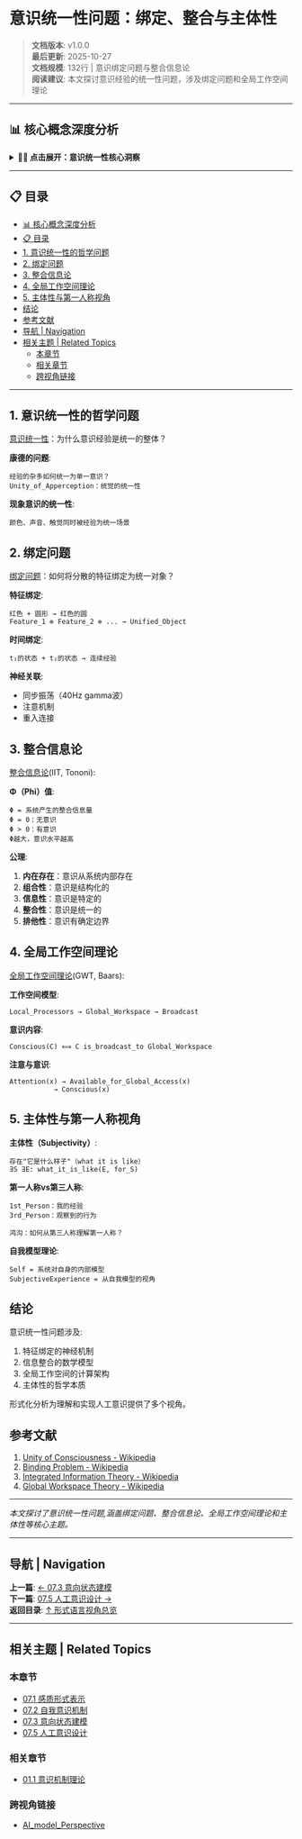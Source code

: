 # 意识统一性问题：绑定、整合与主体性

> **文档版本**: v1.0.0  
> **最后更新**: 2025-10-27  
> **文档规模**: 132行 | 意识绑定问题与整合信息论  
> **阅读建议**: 本文探讨意识经验的统一性问题，涉及绑定问题和全局工作空间理论

---

## 📊 核心概念深度分析

<details>
<summary><b>🔗🌐 点击展开：意识统一性核心洞察</b></summary>

**终极洞察**: 意识统一性：为何多样感觉整合为单一体验？核心问题：①绑定问题（Binding Problem）：颜色+形状+运动如何绑定为统一对象？神经同步假说（40Hz振荡）②主体统一性：多个感官→单一主体③时间统一性：离散神经事件→连续体验流④跨模态统一：视觉+听觉+触觉如何融合？。理论：①IIT整合信息论（Tononi）：意识=不可分解的整合信息Φ，最大不可归约因果结构②GWT全局工作空间（Baars/Dehaene）：意识=广播到全局工作区，竞争进入意识③注意图式理论（Graziano）：意识=对注意的内部模型。康德统觉统一性：先验自我统一经验杂多。形式化：①融合算子：E₁⊕E₂=统一体验②拓扑连通性：意识空间连通③群作用：对称性保持统一。分裂脑实验（Sperry）：切断胼胝体→两个意识中心？挑战：如何测量统一性？关键：意识统一性=结构整合+功能协调+现象学统一。

</details>

---

## 📋 目录

- [📊 核心概念深度分析](#-核心概念深度分析)
- [📋 目录](#-目录)
- [1. 意识统一性的哲学问题](#1-意识统一性的哲学问题)
- [2. 绑定问题](#2-绑定问题)
- [3. 整合信息论](#3-整合信息论)
- [4. 全局工作空间理论](#4-全局工作空间理论)
- [5. 主体性与第一人称视角](#5-主体性与第一人称视角)
- [结论](#结论)
- [参考文献](#参考文献)
- [导航 | Navigation](#导航--navigation)
- [相关主题 | Related Topics](#相关主题--related-topics)
  - [本章节](#本章节)
  - [相关章节](#相关章节)
  - [跨视角链接](#跨视角链接)

---

## 1. 意识统一性的哲学问题

[意识统一性](https://en.wikipedia.org/wiki/Unity_of_consciousness)：为什么意识经验是统一的整体？

**康德的问题**:
```
经验的杂多如何统一为单一意识？
Unity_of_Apperception：统觉的统一性
```

**现象意识的统一性**:
```
颜色、声音、触觉同时被经验为统一场景
```

## 2. 绑定问题

[绑定问题](https://en.wikipedia.org/wiki/Binding_problem)：如何将分散的特征绑定为统一对象？

**特征绑定**:
```
红色 + 圆形 → 红色的圆
Feature_1 ⊗ Feature_2 ⊗ ... → Unified_Object
```

**时间绑定**:
```
t₁的状态 + t₂的状态 → 连续经验
```

**神经关联**:
- 同步振荡（40Hz gamma波）
- 注意机制
- 重入连接

## 3. 整合信息论

[整合信息论](https://en.wikipedia.org/wiki/Integrated_information_theory)(IIT, Tononi):

**Φ（Phi）值**:
```
Φ = 系统产生的整合信息量
Φ = 0：无意识
Φ > 0：有意识
Φ越大，意识水平越高
```

**公理**:
1. **内在存在**：意识从系统内部存在
2. **组合性**：意识是结构化的
3. **信息性**：意识是特定的
4. **整合性**：意识是统一的
5. **排他性**：意识有确定边界

## 4. 全局工作空间理论

[全局工作空间理论](https://en.wikipedia.org/wiki/Global_workspace_theory)(GWT, Baars):

**工作空间模型**:
```
Local_Processors → Global_Workspace → Broadcast
```

**意识内容**:
```
Conscious(C) ⟺ C is_broadcast_to Global_Workspace
```

**注意与意识**:
```
Attention(x) → Available_for_Global_Access(x)
           → Conscious(x)
```

## 5. 主体性与第一人称视角

**主体性（Subjectivity）**:
```
存在"它是什么样子"（what it is like）
∃S ∃E: what_it_is_like(E, for_S)
```

**第一人称vs第三人称**:
```
1st_Person：我的经验
3rd_Person：观察到的行为

鸿沟：如何从第三人称理解第一人称？
```

**自我模型理论**:
```
Self = 系统对自身的内部模型
SubjectiveExperience = 从自我模型的视角
```

## 结论

意识统一性问题涉及:
1. 特征绑定的神经机制
2. 信息整合的数学模型
3. 全局工作空间的计算架构
4. 主体性的哲学本质

形式化分析为理解和实现人工意识提供了多个视角。

## 参考文献

1. [Unity of Consciousness - Wikipedia](https://en.wikipedia.org/wiki/Unity_of_consciousness)
2. [Binding Problem - Wikipedia](https://en.wikipedia.org/wiki/Binding_problem)
3. [Integrated Information Theory - Wikipedia](https://en.wikipedia.org/wiki/Integrated_information_theory)
4. [Global Workspace Theory - Wikipedia](https://en.wikipedia.org/wiki/Global_workspace_theory)

---

*本文探讨了意识统一性问题,涵盖绑定问题、整合信息论、全局工作空间理论和主体性等核心主题。*

---

## 导航 | Navigation

**上一篇**: [← 07.3 意向状态建模](./07.3_Intentional_States_Modeling.md)  
**下一篇**: [07.5 人工意识设计 →](./07.5_Artificial_Consciousness_Design.md)  
**返回目录**: [↑ 形式语言视角总览](../README.md)

---

## 相关主题 | Related Topics

### 本章节
- [07.1 感质形式表示](./07.1_Qualia_Formal_Representation.md)
- [07.2 自我意识机制](./07.2_Self_Awareness_Mechanisms.md)
- [07.3 意向状态建模](./07.3_Intentional_States_Modeling.md)
- [07.5 人工意识设计](./07.5_Artificial_Consciousness_Design.md)

### 相关章节
- [01.1 意识机制理论](../01_Philosophical_Foundations/01.1_Consciousness_Mechanism_Theory.md)

### 跨视角链接
- [AI_model_Perspective](../../AI_model_Perspective/README.md)

